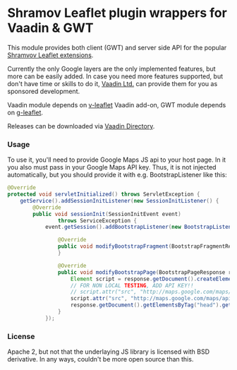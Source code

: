 # Shramov Leaflet plugin wrappers for Vaadin & GWT

This module provides both client (GWT) and server side API for the popular [Shramvov Leaflet extensions](https://github.com/shramov/leaflet-plugins).

Currently the only Google layers are the only implemented features, but more can be easily added. In case you need more features supported, but don't have time or skills to do it, [Vaadin Ltd.](https://vaadin.com) can provide them for you as sponsored development.

Vaadin module depends on [v-leaflet](https://github.com/mstahv/v-leaflet) Vaadin add-on, GWT module depends on [g-leaflet](https://github.com/mstahv/g-leaflet).

Releases can be downloaded via [Vaadin Directory](https://vaadin.com/directory).

### Usage

To use it, you'll need to provide Google Maps JS api to your host page. In it you also must pass in your Google Maps API key. Thus, it is not injected automatically, but you should provide it with e.g. BootstrapListener like this:

```java
@Override
protected void servletInitialized() throws ServletException {
    getService().addSessionInitListener(new SessionInitListener() {
        @Override
        public void sessionInit(SessionInitEvent event)
                throws ServiceException {
            event.getSession().addBootstrapListener(new BootstrapListener() {

                @Override
                public void modifyBootstrapFragment(BootstrapFragmentResponse response) {
                }

                @Override
                public void modifyBootstrapPage(BootstrapPageResponse response) {
                    Element script = response.getDocument().createElement("script");
                    // FOR NON LOCAL TESTING, ADD API KEY!!
                    // script.attr("src", "http://maps.google.com/maps/api/js?key=YOUR-API-KEY-HERE&sensor=false");
                    script.attr("src", "http://maps.google.com/maps/api/js?sensor=false");
                    response.getDocument().getElementsByTag("head").get(0).appendChild(script);
                }
            });

```


### License

Apache 2, but not that the underlaying JS library is licensed with BSD derivative. In any ways, couldn't be more open source than this.

